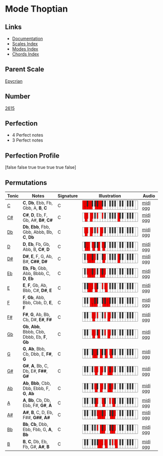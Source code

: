 # Mode Thoptian

## Links

- [Documentation](index.md)
- [Scales Index](Scales.md)
- [Modes Index](Modes.md)
- [Chords Index](Chords.md)

## Parent Scale

[Epycrian](ScaleEpycrian.md)

## Number

[2615](https://ianring.com/musictheory/scales/2615)

## Perfection

- 4 Perfect notes
- 3 Perfect notes

## Perfection Profile

[false false true true true true false]

## Permutations

| Tonic | Notes | Signature | Illustration | Audio |
|-------|-------|-----------|--------------|-------|
| [C](ModeCNaturalThoptian.md) | **C**, **Db**, Ebb, Fb, Gbb, A, **B**, **C** | C | ![CNaturalThoptian](ModeCNaturalThoptian.png) | [midi](ModeCNaturalThoptian.mid) [ogg](ModeCNaturalThoptian.ogg) |
| [C#](ModeCSharpThoptian.md) | **C#**, **D**, Eb, F, Gb, A#, **B#**, **C#** | C | ![CSharpThoptian](ModeCSharpThoptian.png) | [midi](ModeCSharpThoptian.mid) [ogg](ModeCSharpThoptian.ogg) |
| [Db](ModeDFlatThoptian.md) | **Db**, **Ebb**, Fbb, Gbb, Abbb, Bb, **C**, **Db** | C | ![DFlatThoptian](ModeDFlatThoptian.png) | [midi](ModeDFlatThoptian.mid) [ogg](ModeDFlatThoptian.ogg) |
| [D](ModeDNaturalThoptian.md) | **D**, **Eb**, Fb, Gb, Abb, B, **C#**, **D** | C | ![DNaturalThoptian](ModeDNaturalThoptian.png) | [midi](ModeDNaturalThoptian.mid) [ogg](ModeDNaturalThoptian.ogg) |
| [D#](ModeDSharpThoptian.md) | **D#**, **E**, F, G, Ab, B#, **C##**, **D#** | C | ![DSharpThoptian](ModeDSharpThoptian.png) | [midi](ModeDSharpThoptian.mid) [ogg](ModeDSharpThoptian.ogg) |
| [Eb](ModeEFlatThoptian.md) | **Eb**, **Fb**, Gbb, Abb, Bbbb, C, **D**, **Eb** | C | ![EFlatThoptian](ModeEFlatThoptian.png) | [midi](ModeEFlatThoptian.mid) [ogg](ModeEFlatThoptian.ogg) |
| [E](ModeENaturalThoptian.md) | **E**, **F**, Gb, Ab, Bbb, C#, **D#**, **E** | C | ![ENaturalThoptian](ModeENaturalThoptian.png) | [midi](ModeENaturalThoptian.mid) [ogg](ModeENaturalThoptian.ogg) |
| [F](ModeFNaturalThoptian.md) | **F**, **Gb**, Abb, Bbb, Cbb, D, **E**, **F** | C | ![FNaturalThoptian](ModeFNaturalThoptian.png) | [midi](ModeFNaturalThoptian.mid) [ogg](ModeFNaturalThoptian.ogg) |
| [F#](ModeFSharpThoptian.md) | **F#**, **G**, Ab, Bb, Cb, D#, **E#**, **F#** | C | ![FSharpThoptian](ModeFSharpThoptian.png) | [midi](ModeFSharpThoptian.mid) [ogg](ModeFSharpThoptian.ogg) |
| [Gb](ModeGFlatThoptian.md) | **Gb**, **Abb**, Bbbb, Cbb, Dbbb, Eb, **F**, **Gb** | C | ![GFlatThoptian](ModeGFlatThoptian.png) | [midi](ModeGFlatThoptian.mid) [ogg](ModeGFlatThoptian.ogg) |
| [G](ModeGNaturalThoptian.md) | **G**, **Ab**, Bbb, Cb, Dbb, E, **F#**, **G** | C | ![GNaturalThoptian](ModeGNaturalThoptian.png) | [midi](ModeGNaturalThoptian.mid) [ogg](ModeGNaturalThoptian.ogg) |
| [G#](ModeGSharpThoptian.md) | **G#**, **A**, Bb, C, Db, E#, **F##**, **G#** | C | ![GSharpThoptian](ModeGSharpThoptian.png) | [midi](ModeGSharpThoptian.mid) [ogg](ModeGSharpThoptian.ogg) |
| [Ab](ModeAFlatThoptian.md) | **Ab**, **Bbb**, Cbb, Dbb, Ebbb, F, **G**, **Ab** | C | ![AFlatThoptian](ModeAFlatThoptian.png) | [midi](ModeAFlatThoptian.mid) [ogg](ModeAFlatThoptian.ogg) |
| [A](ModeANaturalThoptian.md) | **A**, **Bb**, Cb, Db, Ebb, F#, **G#**, **A** | C | ![ANaturalThoptian](ModeANaturalThoptian.png) | [midi](ModeANaturalThoptian.mid) [ogg](ModeANaturalThoptian.ogg) |
| [A#](ModeASharpThoptian.md) | **A#**, **B**, C, D, Eb, F##, **G##**, **A#** | C | ![ASharpThoptian](ModeASharpThoptian.png) | [midi](ModeASharpThoptian.mid) [ogg](ModeASharpThoptian.ogg) |
| [Bb](ModeBFlatThoptian.md) | **Bb**, **Cb**, Dbb, Ebb, Fbb, G, **A**, **Bb** | C | ![BFlatThoptian](ModeBFlatThoptian.png) | [midi](ModeBFlatThoptian.mid) [ogg](ModeBFlatThoptian.ogg) |
| [B](ModeBNaturalThoptian.md) | **B**, **C**, Db, Eb, Fb, G#, **A#**, **B** | C | ![BNaturalThoptian](ModeBNaturalThoptian.png) | [midi](ModeBNaturalThoptian.mid) [ogg](ModeBNaturalThoptian.ogg) |
